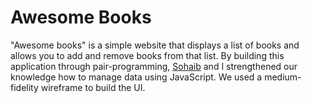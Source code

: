 # Awesome Books
"Awesome books" is a simple website that displays a list of books and allows you to add and remove books from that list. By building this application through pair-programming, [Sohaib](https://github.com/sohaibya) and I strengthened our knowledge how to manage data using JavaScript. We used a medium-fidelity wireframe to build the UI.
